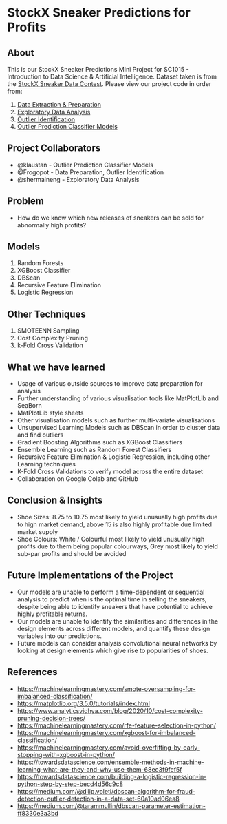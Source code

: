 # StockX Sneaker Predictions for Profits
## About
This is our StockX Sneaker Predictions Mini Project for SC1015 - Introduction to Data Science & Artificial Intelligence. Dataset taken is from the [StockX Sneaker Data Contest](https://www.kaggle.com/datasets/hudsonstuck/stockx-data-contest). Please view our project code in order from:
1. [Data Extraction & Preparation](https://github.com/klaustan/StockX-Sneaker-Predictions/blob/main/data-preparation.ipynb)
2. [Exploratory Data Analysis](https://github.com/klaustan/StockX-Sneaker-Predictions/blob/main/exploratory-data-analysis.ipynb)
3. [Outlier Identification](https://github.com/klaustan/StockX-Sneaker-Predictions/blob/main/outlier-identification.ipynb)
4. [Outlier Prediction Classifier Models](https://github.com/klaustan/StockX-Sneaker-Predictions/blob/main/outlier-prediction-classifier-models.ipynb)

## Project Collaborators
- @klaustan - Outlier Prediction Classifier Models
- @Frogopot - Data Preparation, Outlier Identification
- @shermaineng - Exploratory Data Analysis

## Problem
- How do we know which new releases of sneakers can be sold for abnormally high profits?

## Models
1. Random Forests
2. XGBoost Classifier
3. DBScan
4. Recursive Feature Elimination
5. Logistic Regression

## Other Techniques
1. SMOTEENN Sampling
2. Cost Complexity Pruning
3. k-Fold Cross Validation

## What we have learned
- Usage of various outside sources to improve data preparation for analysis
- Further understanding of various visualisation tools like MatPlotLib and SeaBorn
- MatPlotLib style sheets
- Other visualisation models such as further multi-variate visualisations
- Unsupervised Learning Models such as DBScan in order to cluster data and find outliers
- Gradient Boosting Algorithms such as XGBoost Classifiers
- Ensemble Learning such as Random Forest Classifiers
- Recursive Feature Elimination & Logistic Regression, including other Learning techniques
- K-Fold Cross Validations to verify model across the entire dataset
- Collaboration on Google Colab and GitHub

## Conclusion & Insights
- Shoe Sizes: 8.75  to 10.75 most likely to yield unusually high profits due to high market demand, above 15 is also highly profitable due limited market supply
- Shoe Colours: White / Colourful most likely to yield unusually high profits due to them being popular colourways, Grey most likely to yield sub-par profits and should be avoided

## Future Implementations of the Project
- Our models are unable to perform a time-dependent or sequential analysis to predict when is the optimal time in selling the sneakers, despite being able to identify sneakers that have potential to achieve highly profitable returns.
- Our models are unable to identify the similarities and differences in the design elements across different models, and quantify these design variables into our predictions. 
- Future models can consider analysis convolutional neural networks by looking at design elements which give rise to popularities of shoes.

## References
- https://machinelearningmastery.com/smote-oversampling-for-imbalanced-classification/
- https://matplotlib.org/3.5.0/tutorials/index.html
- https://www.analyticsvidhya.com/blog/2020/10/cost-complexity-pruning-decision-trees/
- https://machinelearningmastery.com/rfe-feature-selection-in-python/
- https://machinelearningmastery.com/xgboost-for-imbalanced-classification/
- https://machinelearningmastery.com/avoid-overfitting-by-early-stopping-with-xgboost-in-python/
- https://towardsdatascience.com/ensemble-methods-in-machine-learning-what-are-they-and-why-use-them-68ec3f9fef5f
- https://towardsdatascience.com/building-a-logistic-regression-in-python-step-by-step-becd4d56c9c8
- https://medium.com/@dilip.voleti/dbscan-algorithm-for-fraud-detection-outlier-detection-in-a-data-set-60a10ad06ea8
- https://medium.com/@tarammullin/dbscan-parameter-estimation-ff8330e3a3bd



